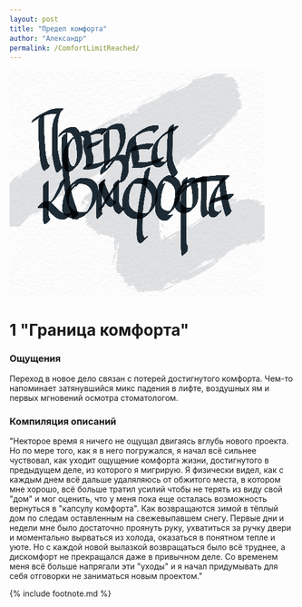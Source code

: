```yaml
---
layout: post
title: "Предел комфорта"
author: "Александр"
permalink: /ComfortLimitReached/
---
```

![Предел комфорта](/_img/1.jpg)
# 1 "Граница комфорта" 
### Ощущения
Переход в новое дело связан с потерей достигнутого комфорта. Чем-то напоминает затянувшийся микс падения в лифте, воздушных ям и первых мгновений осмотра стоматологом.  

### Компиляция описаний 
"Некторое время я ничего не ощущал двигаясь вглубь нового проекта. Но по мере того, как я в него погружался, я начал всё сильнее чуствовал, как уходит ощущение комфорта жизни, достигнутого в предыдущем деле, из которого я мигрирую. Я физически видел, как с каждым днем всё дальше удаляляюсь от обжитого места, в котором мне хорошо, всё больше тратил усилий чтобы не терять из виду свой "дом" и мог оценить, что у меня пока еще осталась возможность вернуться в "капсулу комфорта". Как возвращаются зимой в тёплый дом по следам оставленным на свежевыпавшем снегу. Первые дни и недели мне было достаточно проянуть руку, ухватиться за ручку двери и моментально вырваться из холода, оказаться в понятном тепле и уюте. Но с каждой новой вылазкой возвращаться было всё труднее, а дискомфорт не прекращался даже в привычном деле. Со временем меня всё больше напрягали эти "уходы" и я начал придумывать для себя отговорки не заниматься новым проектом."

{% include footnote.md %}

